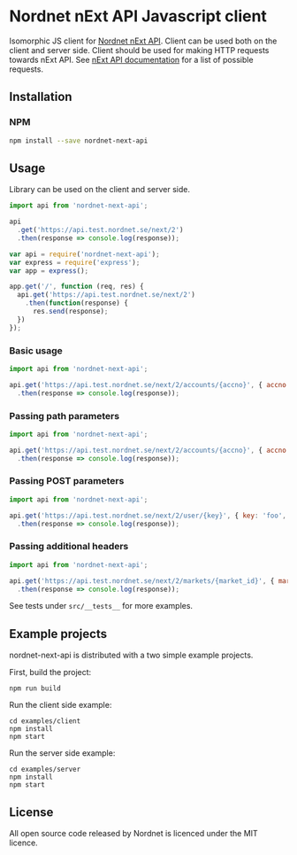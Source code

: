 Nordnet nExt API Javascript client
==================================


Isomorphic JS client for [Nordnet nExt API][api]. Client can be used both on the client and server side. Client should be used for making HTTP requests towards nExt API. See [nExt API documentation][api-docs] for a list of possible requests.

[api]: https://api.test.nordnet.se/
[api-docs]: https://api.test.nordnet.se/api-docs/index.html

## Installation

### NPM

```sh
npm install --save nordnet-next-api
```

## Usage

Library can be used on the client and server side.

```js
import api from 'nordnet-next-api';

api
  .get('https://api.test.nordnet.se/next/2')
  .then(response => console.log(response));
```

```js
var api = require('nordnet-next-api');
var express = require('express');
var app = express();

app.get('/', function (req, res) {
  api.get('https://api.test.nordnet.se/next/2')
    .then(function(response) {
      res.send(response);
  })
});
```

### Basic usage

```js
import api from 'nordnet-next-api';

api.get('https://api.test.nordnet.se/next/2/accounts/{accno}', { accno: 123456789 })
  .then(response => console.log(response));
```

### Passing path parameters

```js
import api from 'nordnet-next-api';

api.get('https://api.test.nordnet.se/next/2/accounts/{accno}', { accno: 123456789 })
  .then(response => console.log(response));
```

### Passing POST parameters

```js
import api from 'nordnet-next-api';

api.get('https://api.test.nordnet.se/next/2/user/{key}', { key: 'foo', value: { bar: 'bar' }})
  .then(response => console.log(response));
```

### Passing additional headers

```js
import api from 'nordnet-next-api';

api.get('https://api.test.nordnet.se/next/2/markets/{market_id}', { market_id: 80 }, { 'Accept-Language': 'sv' })
  .then(response => console.log(response));
```

See tests under `src/__tests__` for more examples.


## Example projects

nordnet-next-api is distributed with a two simple example projects.

First, build the project:

```
npm run build
```

Run the client side example:

```
cd examples/client
npm install
npm start
```

Run the server side example:

```
cd examples/server
npm install
npm start
```

## License

All open source code released by Nordnet is licenced under the MIT licence.
